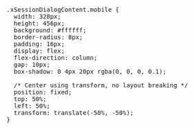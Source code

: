 <pre>
.xSessionDialogContent.mobile {
  width: 328px;
  height: 456px;
  background: #ffffff;
  border-radius: 8px;
  padding: 16px;
  display: flex;
  flex-direction: column;
  gap: 10px;
  box-shadow: 0 4px 20px rgba(0, 0, 0, 0.1);

  /* Center using transform, no layout breaking */
  position: fixed;
  top: 50%;
  left: 50%;
  transform: translate(-50%, -50%);
}


</pre>